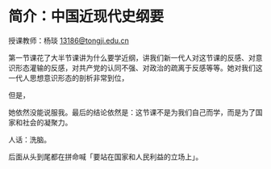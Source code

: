 # 简介：中国近现代史纲要

<T color="yellow" text="必修" />
<T color="red" text="考试" />
<T color="gray" text="学分 3.0" />

授课教师：杨琰 13186@tongji.edu.cn

第一节课花了大半节课讲为什么要学近纲，讲我们新一代人对这节课的反感、对意识形态灌输的反感，对共产党的认同不强、对政治的疏离于反感等等。她对我们这一代人思想意识形态的剖析非常到位，

但是，

她依然没能说服我。最后的结论依然是：这节课不是为我们自己而学，而是为了国家和社会的凝聚力。

人话：洗脑。

后面从头到尾都在拼命喊「要站在国家和人民利益的立场上」。
